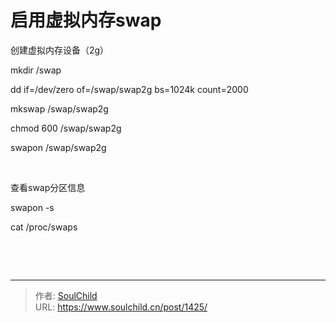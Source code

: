 # 启用虚拟内存swap

<!--more-->
创建虚拟内存设备（2g）

mkdir /<span class="hljs-built_in">swap</span>

dd if=/dev/zero of=/swap/swap2g bs=1024k count=2000

mkswap /swap/swap2g

chmod 600 /swap/swap2g

swapon /swap/swap2g

&nbsp;

查看swap分区信息

swapon -s

cat /proc/swaps

&nbsp;

&nbsp;


---

> 作者: [SoulChild](https://www.soulchild.cn)  
> URL: https://www.soulchild.cn/post/1425/  

